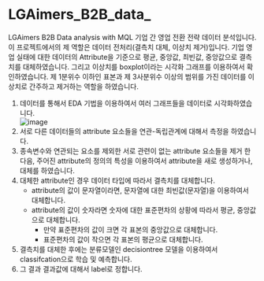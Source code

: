 # LGAimers_B2B_data_
LGAimers B2B Data analysis with MQL
기업 간 영업 전환 전략 데이터 분석입니다. 이 프로젝트에서의 제 역할은 데이터 전처리(결측치 대체, 이상치 제거)입니다. 
기업 영업 실태에 대한 데이터의 Attribute을 기준으로 평균, 중앙값, 최빈값, 중앙값으로 결측치를 대체하였습니다. 그리고 이상치를 boxplot이라는 시각화 그래프를 이용하여서 확인하였습니다. 제 1분위수 이하인 표본과 제 3사분위수 이상의 범위를 가진 데이터를 이상치로 간주하고 제거하는 역할을 하였습니다.

1. 데이터를 통해서 EDA 기법을 이용하여서 여러 그래프들을 데이터로 시각화하였습니다.<br>
![image](https://github.com/user-attachments/assets/577ba17c-2d77-46b5-bc86-a68c4aed01a9)
2. 서로 다른 데이터들의 attribute 요소들을 연관-독립관계에 대해서 측정을 하였습니다.
3. 종속변수와 연관되는 요소를 제외한 서로 관련이 없는 attribute 요소들을 제거 한 다음, 주어진 attribute의 정의의 특성을 이용하여서 attribute을 새로 생성하거나, 대체를 하였습니다.
4. 대체한 attribute인 경우 데이터 타입에 따라서 결측치를 대체합니다.
   + attribute의 값이 문자열이라면, 문자열에 대한 최빈값(문자열)을 이용하여서 대체합니다.
   + attribute의 값이 숫자라면 숫자에 대한 표준편차의 상황에 따라서 평균, 중앙값으로 대체합니다.
     - 만약 표준편차의 값이 크면 각 표본의 중앙값으로 대체합니다.
     - 표준편차의 값이 작으면 각 표본의 평균으로 대체합니다.
5. 결측치를 대체한 후에는 분류모델인 decisiontree 모델을 이용하여서 classifcation으로 학습 및 예측합니다.
6. 그 결과 결과값에 대해서 label로 정합니다.
